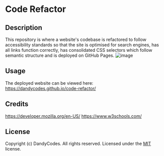 # Code Refactor
## Description
This repository is where a website's codebase is refactored to follow accessibility standards so that the site is optimised for search engines, has all links function correctly, has consolidated CSS selectors which follow semantic structure and is deployed on GitHub Pages.
![image](https://user-images.githubusercontent.com/54263206/109459032-f3de9380-7a98-11eb-99ac-775f522fb9a3.png)
## Usage
The deployed website can be viewed here: https://dandycodes.github.io/code-refactor/
## Credits
https://developer.mozilla.org/en-US/
https://www.w3schools.com/
## License
Copyright (c) DandyCodes. All rights reserved.
Licensed under the [MIT](LICENSE.txt) license.
